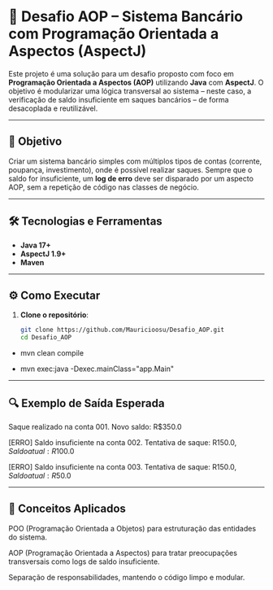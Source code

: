 # 💼 Desafio AOP – Sistema Bancário com Programação Orientada a Aspectos (AspectJ)

Este projeto é uma solução para um desafio proposto com foco em **Programação Orientada a Aspectos (AOP)** utilizando **Java** com **AspectJ**. O objetivo é modularizar uma lógica transversal ao sistema – neste caso, a verificação de saldo insuficiente em saques bancários – de forma desacoplada e reutilizável.

---

## 🧩 Objetivo

Criar um sistema bancário simples com múltiplos tipos de contas (corrente, poupança, investimento), onde é possível realizar saques. Sempre que o saldo for insuficiente, um **log de erro** deve ser disparado por um aspecto AOP, sem a repetição de código nas classes de negócio.

---

## 🛠️ Tecnologias e Ferramentas

- **Java 17+**
- **AspectJ 1.9+**
- **Maven**
  
---

## ⚙️ Como Executar

1. **Clone o repositório**:
   ```bash
   git clone https://github.com/Mauricioosu/Desafio_AOP.git
   cd Desafio_AOP

- mvn clean compile

- mvn exec:java -Dexec.mainClass="app.Main"

---

## 🔍 Exemplo de Saída Esperada

Saque realizado na conta 001. Novo saldo: R$350.0

[ERRO] Saldo insuficiente na conta 002. Tentativa de saque: R$150.0, Saldo atual: R$100.0

[ERRO] Saldo insuficiente na conta 003. Tentativa de saque: R$150.0, Saldo atual: R$50.0

---

## 📌 Conceitos Aplicados

POO (Programação Orientada a Objetos) para estruturação das entidades do sistema.

AOP (Programação Orientada a Aspectos) para tratar preocupações transversais como logs de saldo insuficiente.

Separação de responsabilidades, mantendo o código limpo e modular.


